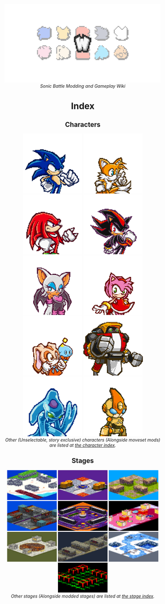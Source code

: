 <p align="center">
    <img src="res/logo.png">
    <br>
    <i>Sonic Battle Modding and Gameplay Wiki</i>
</p>

<h1 align="center" class="charName">Index</h1>

<h2 id="characters" align="center">Characters</h2>

<p align="center">
    <a href="/?a=characters/sonic"><img src="res/portraits/sonic.png"></a>
    <a href="/?a=characters/tails"><img src="res/portraits/tails.png"></a>
    <a href="/?a=characters/knuckles"><img src="res/portraits/knuckles.png"></a>
    <a href="/?a=characters/shadow"><img src="res/portraits/shadow.png"></a>
    <a href="/?a=characters/rouge"><img src="res/portraits/rouge.png"></a>
    <a href="/?a=characters/amy"><img src="res/portraits/amy.png"></a>
    <a href="/?a=characters/cream"><img src="res/portraits/cream.png"></a>
    <a href="/?a=characters/gamma"><img src="res/portraits/gamma.png"></a>
    <a href="/?a=characters/chaos"><img src="res/portraits/chaos.png"></a>
    <a href="/?a=characters/emerl"><img src="res/portraits/emerl.png"></a>
    <br>
    <i>Other (Unselectable, story exclusive) characters (Alongside moveset mods) are listed at <a href="/?a=characters/index">the character index</a>.</i>
</p>

<h2 id="stages" align="center">Stages</h2>

<p align="center">
    <a href="/?a=stages/emeraldbeach"><img src="res/stages/emeraldbeach.png"></a>
    <a href="/?a=stages/tailslab"><img src="res/stages/tailslab.png"></a>
    <a href="/?a=stages/chaoruins"><img src="res/stages/chaoruins.png"></a>
    <a href="/?a=stages/battlehighway"><img src="res/stages/battlehighway.png"></a>
    <a href="/?a=stages/clubrouge"><img src="res/stages/clubrouge.png"></a>
    <a href="/?a=stages/amysroom"><img src="res/stages/amysroom.png"></a>
    <a href="/?a=stages/library"><img src="res/stages/library.png"></a>
    <a href="/?a=stages/metaldepot"><img src="res/stages/metaldepot.png"></a>
    <a href="/?a=stages/holysummit"><img src="res/stages/holysummit.png"></a>
    <a href="/?a=stages/colosseum"><img src="res/stages/colosseum.png"></a>
    <br>
    <i>Other stages (Alongside modded stages) are listed at <a href="/?a=stages/index">the stage index</a>.</i>
</p>